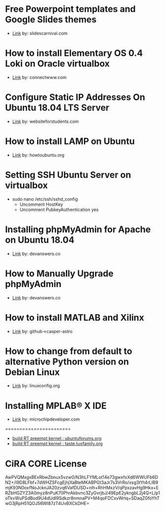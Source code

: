 Free Powerpoint templates and Google Slides themes
==================================================
  - <a href="https://www.slidescarnival.com/">Link</a> by: slidescarnival.com

How to install Elementary OS 0.4 Loki on Oracle virtualbox
==========================================================
  - <a href="https://connectwww.com/how-to-install-elementary-os-0-4-loki-on-oracle-virtualbox/5011/">Link</a> by: connectwww.com

Configure Static IP Addresses On Ubuntu 18.04 LTS Server
========================================================
  - <a href="https://websiteforstudents.com/configure-static-ip-addresses-on-ubuntu-18-04-beta/">Link</a> by: websiteforstudents.com

How to install LAMP on Ubuntu
=============================
  - <a href="https://howtoubuntu.org/how-to-install-lamp-on-ubuntu">Link</a> by: howtoubuntu.org

Setting SSH Ubuntu Server on virtualbox
=======================================
  - sudo nano /etc/ssh/sshd_config
    - Uncomment HostKey
    - Uncomment PubkeyAuthentication yes
    
Installing phpMyAdmin for Apache on Ubuntu 18.04
================================================
  - <a href="https://devanswers.co/installing-phpmyadmin-apache-ubuntu-18-04/">Link</a> by: devanswers.co

How to Manually Upgrade phpMyAdmin
==================================
  - <a href="https://devanswers.co/manually-upgrade-phpmyadmin/">Link</a> by: devanswers.co

How to install MATLAB and Xilinx
================================
- <a href="https://github.com/casper-astro/mlib_devel/wiki/How-to-install-Software/">Link</a> by: github->casper-astro

How to change from default to alternative Python version on Debian Linux
========================================================================
- <a href="https://linuxconfig.org/how-to-change-from-default-to-alternative-python-version-on-debian-linux">Link</a> by: linuxconfig.org

Installing MPLAB® X IDE
=======================
- <a href="http://microchipdeveloper.com/mplabx:installation">Link</a> by: microchipdeveloper.com

=======================
- <a href="https://ubuntuforums.org/showthread.php?t=2273355">build RT preempt kernel : ubuntuforums.org</a>
- <a href="https://taste.tuxfamily.org/wiki/index.php?title=Build_PREEMPT-RT_kernel">build RT preempt kernel : taste.tuxfamily.org</a>

CiRA CORE License
=======================
AwPVQMxgxBExRbwZbnux5vzw0/N3hLFYMLot14e73gwxfxXd6WWUFb6DN2+/I9D8LFbf+7dWHZSFcgEjhjXaBteMKABPGt3aJr7s3VrRo/xsg3tYt4rLIB9mjK93N0oxfNoJcknJA20zvq6VafDUSD+nlh+RhHMxzV/qPpxzavHg9Hkx+ERZbHGZYZ3A0myz8nPuK70PhrAkbvnc3ZyGvrjbJ/49EpE2ykngbL2j4Q+L/p1oTkvWuPSdBod9U4dUdI9Sdkzr8nmnaPV+M4qoFDCxvWrtq+SDaqZGfoYhTwG3jRpH51QOJ56Wl87zT4UvBXCkDHE=
